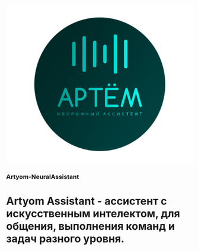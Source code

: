 <p align="center" width="100%"><img src="/Logo/RoundLogo_512.png"></p>

### Artyom-NeuralAssistant
# Artyom Assistant - ассистент с искусственным интелектом, для общения, выполнения команд и задач разного уровня.
